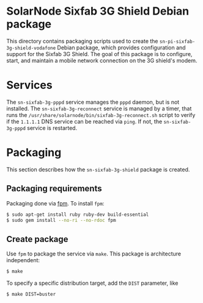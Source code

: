 # SolarNode Sixfab 3G Shield Debian package

This directory contains packaging scripts used to create the `sn-pi-sixfab-3g-shield-vodafone`
Debian package, which provides configuration and support for the Sixfab 3G Shield. The goal of this
package is to configure, start, and maintain a mobile network connection on the 3G shield's modem.

# Services

The `sn-sixfab-3g-pppd` service manages the `pppd` daemon, but is not installed. The
`sn-sixfab-3g-reconnect` service is managed by a timer, that runs the
`/usr/share/solarnode/bin/sixfab-3g-reconnect.sh` script to verify if the `1.1.1.1` DNS service can
be reached via `ping`. If not, the `sn-sixfab-3g-pppd` service is restarted.

# Packaging

This section describes how the `sn-sixfab-3g-shield` package is created.

## Packaging requirements

Packaging done via [fpm][fpm]. To install `fpm`:

```sh
$ sudo apt-get install ruby ruby-dev build-essential
$ sudo gem install --no-ri --no-rdoc fpm
```

## Create package

Use `fpm` to package the service via `make`. This package is architecture independent:

```sh
$ make
```

To specify a specific distribution target, add the `DIST` parameter, like

```sh
$ make DIST=buster
```

[fpm]: https://github.com/jordansissel/fpm
